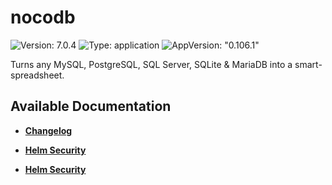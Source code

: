 # nocodb

![Version: 7.0.4](https://img.shields.io/badge/Version-7.0.4-informational?style=flat-square) ![Type: application](https://img.shields.io/badge/Type-application-informational?style=flat-square) ![AppVersion: "0.106.1"](https://img.shields.io/badge/AppVersion-"0.106.1"-informational?style=flat-square)

Turns any MySQL, PostgreSQL, SQL Server, SQLite & MariaDB into a smart-spreadsheet.

## Available Documentation

- [**Changelog**](CHANGELOG)

- [**Helm Security**](container-security)

- [**Helm Security**](helm-security)

